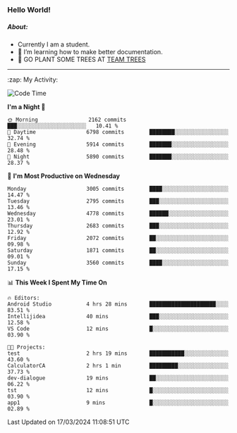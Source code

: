 ### Hello World!

##### About:
- Currently I am a student.
- 🌱 I’m learning how to make better documentation.
- 🌱 GO PLANT SOME TREES AT [TEAM TREES](https://teamtrees.org/)

---
  <summary>:zap: My Activity:</summary>
  
<!--START_SECTION:waka-->
![Code Time](http://img.shields.io/badge/Code%20Time-1%2C302%20hrs%2057%20mins-blue)

**I'm a Night 🦉** 

```text
🌞 Morning                2162 commits        ███░░░░░░░░░░░░░░░░░░░░░░   10.41 % 
🌆 Daytime                6798 commits        ████████░░░░░░░░░░░░░░░░░   32.74 % 
🌃 Evening                5914 commits        ███████░░░░░░░░░░░░░░░░░░   28.48 % 
🌙 Night                  5890 commits        ███████░░░░░░░░░░░░░░░░░░   28.37 % 
```
📅 **I'm Most Productive on Wednesday** 

```text
Monday                   3005 commits        ████░░░░░░░░░░░░░░░░░░░░░   14.47 % 
Tuesday                  2795 commits        ███░░░░░░░░░░░░░░░░░░░░░░   13.46 % 
Wednesday                4778 commits        ██████░░░░░░░░░░░░░░░░░░░   23.01 % 
Thursday                 2683 commits        ███░░░░░░░░░░░░░░░░░░░░░░   12.92 % 
Friday                   2072 commits        ██░░░░░░░░░░░░░░░░░░░░░░░   09.98 % 
Saturday                 1871 commits        ██░░░░░░░░░░░░░░░░░░░░░░░   09.01 % 
Sunday                   3560 commits        ████░░░░░░░░░░░░░░░░░░░░░   17.15 % 
```


📊 **This Week I Spent My Time On** 

```text
🔥 Editors: 
Android Studio           4 hrs 28 mins       █████████████████████░░░░   83.51 % 
Intellijidea             40 mins             ███░░░░░░░░░░░░░░░░░░░░░░   12.58 % 
VS Code                  12 mins             █░░░░░░░░░░░░░░░░░░░░░░░░   03.90 % 

🐱‍💻 Projects: 
test                     2 hrs 19 mins       ███████████░░░░░░░░░░░░░░   43.60 % 
CalculatorCA             2 hrs 1 min         █████████░░░░░░░░░░░░░░░░   37.73 % 
dev-dialogue             19 mins             ██░░░░░░░░░░░░░░░░░░░░░░░   06.22 % 
tst                      12 mins             █░░░░░░░░░░░░░░░░░░░░░░░░   03.90 % 
app1                     9 mins              █░░░░░░░░░░░░░░░░░░░░░░░░   02.89 % 
```


 Last Updated on 17/03/2024 11:08:51 UTC
<!--END_SECTION:waka-->
